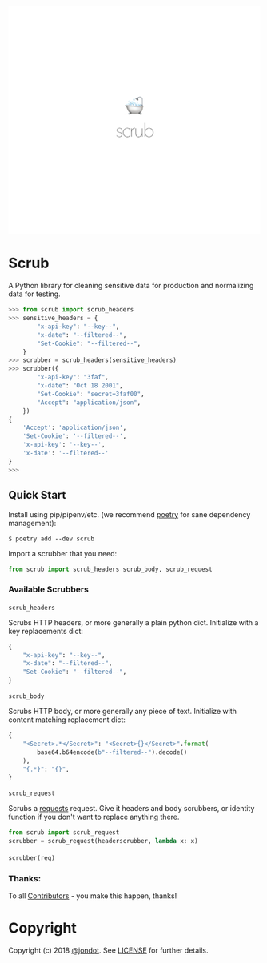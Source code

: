 ![](media/cover.png)

# Scrub

A Python library for cleaning sensitive data for production and normalizing data for testing.


```py
>>> from scrub import scrub_headers
>>> sensitive_headers = {
        "x-api-key": "--key--",
        "x-date": "--filtered--",
        "Set-Cookie": "--filtered--",
    }
>>> scrubber = scrub_headers(sensitive_headers)
>>> scrubber({
        "x-api-key": "3faf",
        "x-date": "Oct 18 2001",
        "Set-Cookie": "secret=3faf00",
        "Accept": "application/json",
    })
{
    'Accept': 'application/json',
    'Set-Cookie': '--filtered--',
    'x-api-key': '--key--',
    'x-date': '--filtered--'
}
>>>
```

## Quick Start

Install using pip/pipenv/etc. (we recommend [poetry](https://github.com/sdispater/poetry) for sane dependency management):

```
$ poetry add --dev scrub
```

Import a scrubber that you need:

```py
from scrub import scrub_headers scrub_body, scrub_request
```

### Available Scrubbers

`scrub_headers`

Scrubs HTTP headers, or more generally a plain python dict. Initialize with a key replacements dict:

```py
{
    "x-api-key": "--key--",
    "x-date": "--filtered--",
    "Set-Cookie": "--filtered--",
}
```


`scrub_body`

Scrubs HTTP body, or more generally any piece of text. Initialize with content matching replacement dict:

```py
{
    "<Secret>.*</Secret>": "<Secret>{}</Secret>".format(
        base64.b64encode(b"--filtered--").decode()
    ),
    "{.*}": "{}",
}
```

`scrub_request`

Scrubs a [requests](https://github.com/requests/requests) request. Give it headers and body scrubbers, or identity function if you don't want to replace anything there.

```py
from scrub import scrub_request
scrubber = scrub_request(headerscrubber, lambda x: x)

scrubber(req)
```



### Thanks:

To all [Contributors](https://github.com/jondot/scrub/graphs/contributors) - you make this happen, thanks!

# Copyright

Copyright (c) 2018 [@jondot](http://twitter.com/jondot). See [LICENSE](LICENSE.txt) for further details.